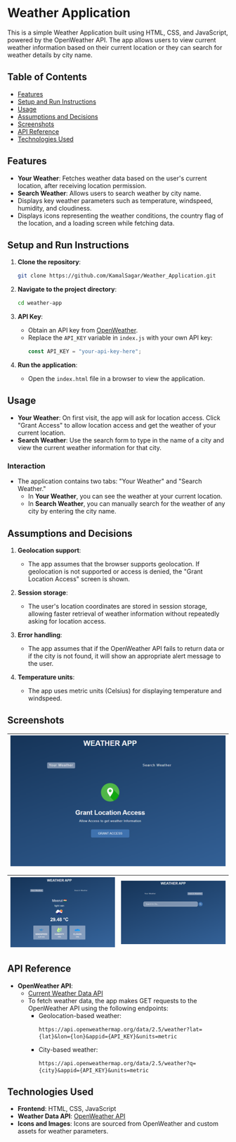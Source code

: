 # Weather Application

This is a simple Weather Application built using HTML, CSS, and JavaScript, powered by the OpenWeather API. The app allows users to view current weather information based on their current location or they can search for weather details by city name.

## Table of Contents
- [Features](#features)
- [Setup and Run Instructions](#setup-and-run-instructions)
- [Usage](#usage)
- [Assumptions and Decisions](#assumptions-and-decisions)
- [Screenshots](#screenshots)
- [API Reference](#api-reference)
- [Technologies Used](#technologies-used)


## Features

- **Your Weather**: Fetches weather data based on the user's current location, after receiving location permission.
- **Search Weather**: Allows users to search weather by city name.
- Displays key weather parameters such as temperature, windspeed, humidity, and cloudiness.
- Displays icons representing the weather conditions, the country flag of the location, and a loading screen while fetching data.

## Setup and Run Instructions

1. **Clone the repository**:
    ```bash
    git clone https://github.com/KamalSagar/Weather_Application.git
    ```

2. **Navigate to the project directory**:
    ```bash
    cd weather-app
    ```

3. **API Key**:
    - Obtain an API key from [OpenWeather](https://openweathermap.org/).
    - Replace the `API_KEY` variable in `index.js` with your own API key:
      ```javascript
      const API_KEY = "your-api-key-here";
      ```

4. **Run the application**:
    - Open the `index.html` file in a browser to view the application.

## Usage

- **Your Weather**: On first visit, the app will ask for location access. Click "Grant Access" to allow location access and get the weather of your current location.
- **Search Weather**: Use the search form to type in the name of a city and view the current weather information for that city.

### Interaction
- The application contains two tabs: "Your Weather" and "Search Weather."
    - In **Your Weather**, you can see the weather at your current location.
    - In **Search Weather**, you can manually search for the weather of any city by entering the city name.

## Assumptions and Decisions

1. **Geolocation support**:
   - The app assumes that the browser supports geolocation. If geolocation is not supported or access is denied, the "Grant Location Access" screen is shown.
  
2. **Session storage**:
   - The user's location coordinates are stored in session storage, allowing faster retrieval of weather information without repeatedly asking for location access.
  
3. **Error handling**:
   - The app assumes that if the OpenWeather API fails to return data or if the city is not found, it will show an appropriate alert message to the user.
  
4. **Temperature units**:
   - The app uses metric units (Celsius) for displaying temperature and windspeed.

## Screenshots

| ![Your Weather Screen](screenshots/home_screen.png) |
|------------------------------------------------------|

| ![Your Weather Screen](screenshots/your_weather.png) | ![Search Weather Screen](screenshots/search_weather.png) |
|------------------------------------------------------|----------------------------------------------------------|

## API Reference

- **OpenWeather API**:
  - [Current Weather Data API](https://openweathermap.org/current)
  - To fetch weather data, the app makes GET requests to the OpenWeather API using the following endpoints:
    - Geolocation-based weather: 
      ```
      https://api.openweathermap.org/data/2.5/weather?lat={lat}&lon={lon}&appid={API_KEY}&units=metric
      ```
    - City-based weather: 
      ```
      https://api.openweathermap.org/data/2.5/weather?q={city}&appid={API_KEY}&units=metric
      ```

## Technologies Used

- **Frontend**: HTML, CSS, JavaScript
- **Weather Data API**: [OpenWeather API](https://openweathermap.org/)
- **Icons and Images**: Icons are sourced from OpenWeather and custom assets for weather parameters.


